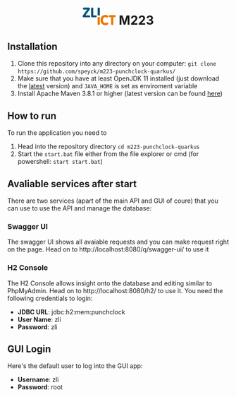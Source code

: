 <h1 align="center"><img src="https://github.com/speyck/m223-punchclock-quarkus/blob/main/docs/zli-logo.png" width="75px"/> M223</h1>

## Installation
1. Clone this repository into any directory on your computer: `git clone https://github.com/speyck/m223-punchclock-quarkus/` 
2. Make sure that you have at least OpenJDK 11 installed (just download the [latest](https://openjdk.java.net/projects/jdk/) version) and `JAVA_HOME` is set as enviroment variable
3. Install Apache Maven 3.8.1 or higher (latest version can be found [here](https://maven.apache.org/download.cgi))

## How to run
To run the application you need to
1. Head into the repository directory `cd m223-punchclock-quarkus`
2. Start the `start.bat` file either from the file explorer or cmd (for powershell: `start start.bat`)
 
## Avaliable services after start
There are two services (apart of the main API and GUI of coure) that you can use to use the API and manage the database:

### Swagger UI
The swagger UI shows all avaiable requests and you can make request right on the page.
Head on to http://localhost:8080/q/swagger-ui/ to use it

### H2 Console
The H2 Console allows insight onto the database and editing similar to PhpMyAdmin.
Head on to http://localhost:8080/h2/ to use it. You need the following credentials to login:

- **JDBC URL**: jdbc:h2:mem:punchclock
- **User Name**: zli
- **Password**: zli

## GUI Login
Here's the default user to log into the GUI app:

- **Username**: zli
- **Password**: root
